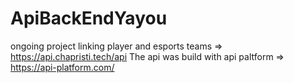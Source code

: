 # ApiBackEndYayou
ongoing project linking player and esports teams => https://api.chapristi.tech/api
The api was build with api paltform => https://api-platform.com/ <br>
